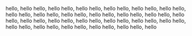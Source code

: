 hello, hello
hello, hello
hello, hello
hello, hello
hello, hello
hello, hello
hello, hello
hello, hello
hello, hello
hello, hello
hello, hello
hello, hello
hello, hello
hello, hello
hello, hello
hello, hello
hello, hello
hello, hello
hello, hello
hello, hello
hello, hello
hello, hello
hello, hello
hello, hello
hello, hello
